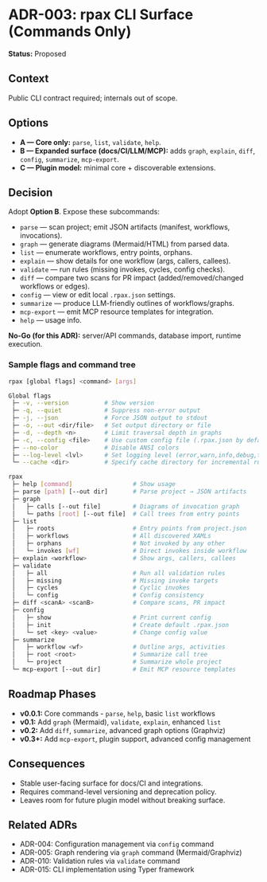 # ADR-003: rpax CLI Surface (Commands Only)

**Status:** Proposed

## Context

Public CLI contract required; internals out of scope.

## Options

* **A — Core only:** `parse`, `list`, `validate`, `help`.
* **B — Expanded surface (docs/CI/LLM/MCP):** adds `graph`, `explain`, `diff`, `config`, `summarize`, `mcp-export`.
* **C — Plugin model:** minimal core + discoverable extensions.

## Decision

Adopt **Option B**. Expose these subcommands:

* `parse` — scan project; emit JSON artifacts (manifest, workflows, invocations).
* `graph` — generate diagrams (Mermaid/HTML) from parsed data.
* `list` — enumerate workflows, entry points, orphans.
* `explain` — show details for one workflow (args, callers, callees).
* `validate` — run rules (missing invokes, cycles, config checks).
* `diff` — compare two scans for PR impact (added/removed/changed workflows or edges).
* `config` — view or edit local `.rpax.json` settings.
* `summarize` — produce LLM-friendly outlines of workflows/graphs.
* `mcp-export` — emit MCP resource templates for integration.
* `help` — usage info.

**No-Go (for this ADR):** server/API commands, database import, runtime execution.

### Sample flags and command tree

```bash
rpax [global flags] <command> [args]

Global flags
 ├─ -v, --version          # Show version
 ├─ -q, --quiet            # Suppress non-error output
 ├─ -j, --json             # Force JSON output to stdout
 ├─ -o, --out <dir/file>   # Set output directory or file
 ├─ -d, --depth <n>        # Limit traversal depth in graphs
 ├─ -c, --config <file>    # Use custom config file (.rpax.json by default)
 ├─ --no-color             # Disable ANSI colors
 ├─ --log-level <lvl>      # Set logging level (error,warn,info,debug,trace)
 └─ --cache <dir>          # Specify cache directory for incremental runs
```

```bash
rpax
 ├─ help [command]                 # Show usage
 ├─ parse [path] [--out dir]       # Parse project → JSON artifacts
 ├─ graph
 │   ├─ calls [--out file]         # Diagrams of invocation graph
 │   └─ paths [root] [--out file]  # Call trees from entry points
 ├─ list
 │   ├─ roots                      # Entry points from project.json
 │   ├─ workflows                  # All discovered XAMLs
 │   ├─ orphans                    # Not invoked by any other
 │   └─ invokes [wf]               # Direct invokes inside workflow
 ├─ explain <workflow>             # Show args, callers, callees
 ├─ validate
 │   ├─ all                        # Run all validation rules
 │   ├─ missing                    # Missing invoke targets
 │   ├─ cycles                     # Cyclic invokes
 │   └─ config                     # Config consistency
 ├─ diff <scanA> <scanB>           # Compare scans, PR impact
 ├─ config
 │   ├─ show                       # Print current config
 │   ├─ init                       # Create default .rpax.json
 │   └─ set <key> <value>          # Change config value
 ├─ summarize
 │   ├─ workflow <wf>              # Outline args, activities
 │   ├─ root <root>                # Summarize call tree
 │   └─ project                    # Summarize whole project
 └─ mcp-export [--out dir]         # Emit MCP resource templates
```

## Roadmap Phases

* **v0.0.1:** Core commands - `parse`, `help`, basic `list` workflows
* **v0.1:** Add `graph` (Mermaid), `validate`, `explain`, enhanced `list`  
* **v0.2:** Add `diff`, `summarize`, advanced graph options (Graphviz)
* **v0.3+:** Add `mcp-export`, plugin support, advanced config management

## Consequences

* Stable user-facing surface for docs/CI and integrations.
* Requires command-level versioning and deprecation policy.
* Leaves room for future plugin model without breaking surface.

## Related ADRs

* ADR-004: Configuration management via `config` command
* ADR-005: Graph rendering via `graph` command (Mermaid/Graphviz)
* ADR-010: Validation rules via `validate` command
* ADR-015: CLI implementation using Typer framework

